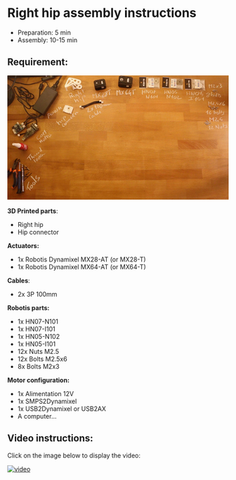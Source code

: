 # Right hip assembly instructions

- Preparation: 5 min
- Assembly: 10-15 min

## Requirement:
![](../img/right_hip_assembly_BOM.jpg)


**3D Printed parts**:
- Right hip
- Hip connector

**Actuators:**
- 1x Robotis Dynamixel MX28-AT (or MX28-T)
- 1x Robotis Dynamixel MX64-AT (or MX64-T)

**Cables**:
- 2x 3P 100mm

**Robotis parts:**
- 1x HN07-N101
- 1x HN07-I101
- 1x HN05-N102
- 1x HN05-I101
- 12x Nuts M2.5
- 12x Bolts M2.5x6
- 8x Bolts M2x3

**Motor configuration:**
- 1x Alimentation 12V
- 1x SMPS2Dynamixel
- 1x USB2Dynamixel or USB2AX
- A computer...



## Video instructions:
Click on the image below to display the video:

[![video](http://img.youtube.com/vi/QBHybuXwx5s/0.jpg)](http://youtu.be/QBHybuXwx5s)
